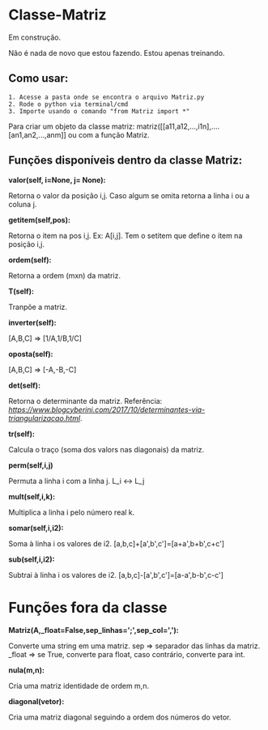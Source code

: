 # Classe-Matriz
Em construção.

Não é nada de novo que estou fazendo. Estou apenas treinando.

## Como usar:
    1. Acesse a pasta onde se encontra o arquivo Matriz.py
    2. Rode o python via terminal/cmd
    3. Importe usando o comando "from Matriz import *"
 
 Para criar um objeto da classe matriz: matriz([[a11,a12,...,i1n],....[an1,an2,...,anm]] ou com a função Matriz. 
 
 ## Funções disponíveis dentro da classe Matriz:
 
 **valor(self, i=None, j= None):**
 
Retorna o valor da posição i,j. Caso algum se omita retorna a linha i ou a coluna j. 
 
 **getitem(self,pos):**
 
Retorna o item na pos i,j. Ex: A[i,j]. Tem o setitem que define o item na posição i,j. 

**ordem(self):**

Retorna a ordem (mxn) da matriz.

**T(self):**

Tranpõe a matriz. 

**inverter(self):** 

[A,B,C] => [1/A,1/B,1/C]

**oposta(self):**

[A,B,C] => [-A,-B,-C]

**det(self):**

Retorna o determinante da matriz. Referência: _https://www.blogcyberini.com/2017/10/determinantes-via-triangularizacao.html_.
 
**tr(self):**

Calcula o traço (soma dos valors nas diagonais) da matriz.

**perm(self,i,j)**

Permuta a linha i com a linha j. L_i <-> L_j

**mult(self,i,k):**

Multiplica a linha i pelo número real k.

**somar(self,i,i2):**

Soma à linha i os valores de i2.
[a,b,c]+[a',b',c']=[a+a',b+b',c+c']

**sub(self,i,i2):**

Subtrai à linha i os valores de i2.
[a,b,c]-[a',b',c']=[a-a',b-b',c-c']
  
# Funções fora da classe

**Matriz(A,_float=False,sep_linhas=';',sep_col=','):**

Converte uma string em uma matriz. 
sep => separador das linhas da matriz.
_float => se True, converte para float, caso contrário, converte para int.

**nula(m,n):**

Cria uma matriz identidade de ordem m,n.

**diagonal(vetor):**

Cria uma matriz diagonal seguindo a ordem dos números do vetor.
  
